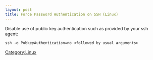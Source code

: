 ```yaml
---
layout: post 
title: Force Password Authentication on SSH (Linux)
---
```


Disable use of public key authentication such as provided by your ssh
agent:

    ssh -o PubkeyAuthentication=no <followed by usual arguments>

[Category:Linux](Category:Linux "wikilink")

